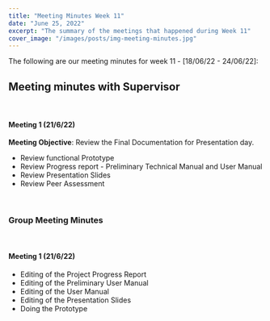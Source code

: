 ```yaml
---
title: "Meeting Minutes Week 11"
date: "June 25, 2022"
excerpt: "The summary of the meetings that happened during Week 11"
cover_image: "/images/posts/img-meeting-minutes.jpg"
---
```


The following are our meeting minutes for week 11 - [18/06/22 - 24/06/22]:

## Meeting minutes with Supervisor

<br/>

#### Meeting 1 (21/6/22)<br/>

**Meeting Objective**: Review the Final Documentation for Presentation day.

- Review functional Prototype
- Review Progress report - Preliminary Technical Manual and User Manual
- Review Presentation Slides
- Review Peer Assessment

<br/>

### Group Meeting Minutes

<br/>

#### Meeting 1 (21/6/22)

- Editing of the Project Progress Report
- Editing of the Preliminary User Manual
- Editing of the User Manual
- Editing of the Presentation Slides
- Doing the Prototype
